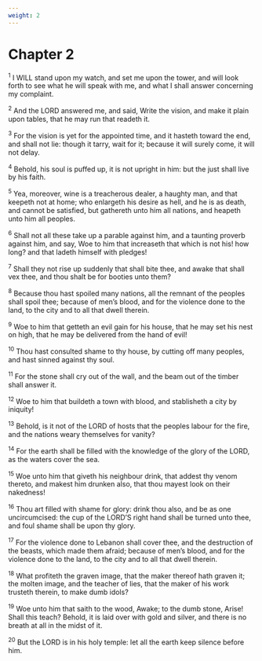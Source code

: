 ```yaml
---
weight: 2
---
```


# Chapter 2

<sup>1</sup> I WILL stand upon my watch, and set me upon the tower, and will look forth to see what he will speak with me, and what I shall answer concerning my complaint. 

<sup>2</sup> And the LORD answered me, and said, Write the vision, and make it plain upon tables, that he may run that readeth it. 

<sup>3</sup> For the vision is yet for the appointed time, and it hasteth toward the end, and shall not lie: though it tarry, wait for it; because it will surely come, it will not delay. 

<sup>4</sup> Behold, his soul is puffed up, it is not upright in him: but the just shall live by his faith. 

<sup>5</sup> Yea, moreover, wine is a treacherous dealer, a haughty man, and that keepeth not at home; who enlargeth his desire as hell, and he is as death, and cannot be satisfied, but gathereth unto him all nations, and heapeth unto him all peoples. 

<sup>6</sup> Shall not all these take up a parable against him, and a taunting proverb against him, and say, Woe to him that increaseth that which is not his! how long? and that ladeth himself with pledges! 

<sup>7</sup> Shall they not rise up suddenly that shall bite thee, and awake that shall vex thee, and thou shalt be for booties unto them? 

<sup>8</sup> Because thou hast spoiled many nations, all the remnant of the peoples shall spoil thee; because of men’s blood, and for the violence done to the land, to the city and to all that dwell therein. 

<sup>9</sup> Woe to him that getteth an evil gain for his house, that he may set his nest on high, that he may be delivered from the hand of evil! 

<sup>10</sup> Thou hast consulted shame to thy house, by cutting off many peoples, and hast sinned against thy soul. 

<sup>11</sup> For the stone shall cry out of the wall, and the beam out of the timber shall answer it. 

<sup>12</sup> Woe to him that buildeth a town with blood, and stablisheth a city by iniquity! 

<sup>13</sup> Behold, is it not of the LORD of hosts that the peoples labour for the fire, and the nations weary themselves for vanity? 

<sup>14</sup> For the earth shall be filled with the knowledge of the glory of the LORD, as the waters cover the sea. 

<sup>15</sup> Woe unto him that giveth his neighbour drink, that addest thy venom thereto, and makest him drunken also, that thou mayest look on their nakedness! 

<sup>16</sup> Thou art filled with shame for glory: drink thou also, and be as one uncircumcised: the cup of the LORD’S right hand shall be turned unto thee, and foul shame shall be upon thy glory. 

<sup>17</sup> For the violence done to Lebanon shall cover thee, and the destruction of the beasts, which made them afraid; because of men’s blood, and for the violence done to the land, to the city and to all that dwell therein. 

<sup>18</sup> What profiteth the graven image, that the maker thereof hath graven it; the molten image, and the teacher of lies, that the maker of his work trusteth therein, to make dumb idols? 

<sup>19</sup> Woe unto him that saith to the wood, Awake; to the dumb stone, Arise! Shall this teach? Behold, it is laid over with gold and silver, and there is no breath at all in the midst of it. 

<sup>20</sup> But the LORD is in his holy temple: let all the earth keep silence before him. 


